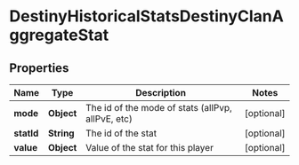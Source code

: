 
# DestinyHistoricalStatsDestinyClanAggregateStat

## Properties
Name | Type | Description | Notes
------------ | ------------- | ------------- | -------------
**mode** | **Object** | The id of the mode of stats (allPvp, allPvE, etc) |  [optional]
**statId** | **String** | The id of the stat |  [optional]
**value** | **Object** | Value of the stat for this player |  [optional]



